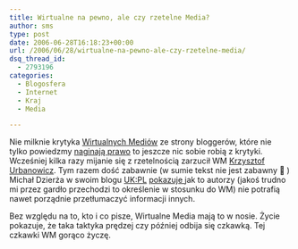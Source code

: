 ```yaml
---
title: Wirtualne na pewno, ale czy rzetelne Media?
author: sms
type: post
date: 2006-06-28T16:18:23+00:00
url: /2006/06/28/wirtualne-na-pewno-ale-czy-rzetelne-media/
dsq_thread_id:
  - 2793196
categories:
  - Blogosfera
  - Internet
  - Kraj
  - Media

---
```

Nie milknie krytyka <a target="_blank" href="http://www.wirtualnemedia.pl">Wirtualnych Mediów</a> ze strony bloggerów, które nie tylko powiedzmy <a target="_blank" href="http://www.dziennikarz.pl/sms/?p=99">naginają prawo</a> to jeszcze nic sobie robią z krytyki. Wcześniej kilka razy mijanie się z rzetelnością zarzucił WM <a target="_blank" href="http://mediacafepl.blogspot.com/">Krzysztof Urbanowicz</a>. Tym razem dość zabawnie (w sumie tekst nie jest zabawny 🙂 ) Michał Dzierża w swoim blogu <a target="_blank" href="http://www.dzierza.com/polish/ukpl.html">UK:PL</a> <a target="_blank" href="http://www.dzierza.com/polish/2006/06/wirtualne-media-znowu-konfabuluj.html#links">pokazuje </a>jak to autorzy (jakoś trudno mi przez gardło przechodzi to określenie w stosunku do WM) nie potrafią nawet porządnie przetłumaczyć informacji innych.

Bez względu na to, kto i co pisze, Wirtualne Media mają to w nosie. Życie pokazuje, że taka taktyka prędzej czy później odbija się czkawką. Tej czkawki WM gorąco życzę.
